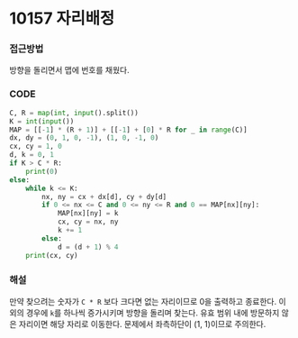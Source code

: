 # 10157 자리배정



### 접근방법

방향을 돌리면서 맵에 번호를 채웠다.

### CODE

```python
C, R = map(int, input().split())
K = int(input())
MAP = [[-1] * (R + 1)] + [[-1] + [0] * R for _ in range(C)]
dx, dy = (0, 1, 0, -1), (1, 0, -1, 0)
cx, cy = 1, 0
d, k = 0, 1
if K > C * R:
    print(0)
else:
    while k <= K:
        nx, ny = cx + dx[d], cy + dy[d]
        if 0 <= nx <= C and 0 <= ny <= R and 0 == MAP[nx][ny]:
            MAP[nx][ny] = k
            cx, cy = nx, ny
            k += 1
        else:
            d = (d + 1) % 4
    print(cx, cy)
```

### 해설

만약 찾으려는 숫자가 `C * R` 보다 크다면 없는 자리이므로 0을 출력하고 종료한다. 이외의 경우에 `k`를 하나씩 증가시키며 방향을 돌리며 찾는다. 유효 범위 내에 방문하지 않은 자리이면 해당 자리로 이동한다. 문제에서 좌측하단이 (1, 1)이므로 주의한다.

